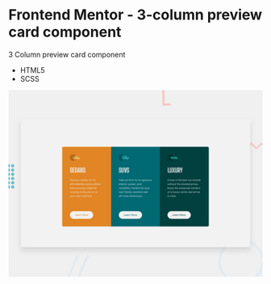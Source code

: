 # Frontend Mentor - 3-column preview card component

3 Column preview card component

- HTML5
- SCSS

![Design preview for the 3-column preview card component coding challenge](./assets/design/desktop-preview.jpg)
